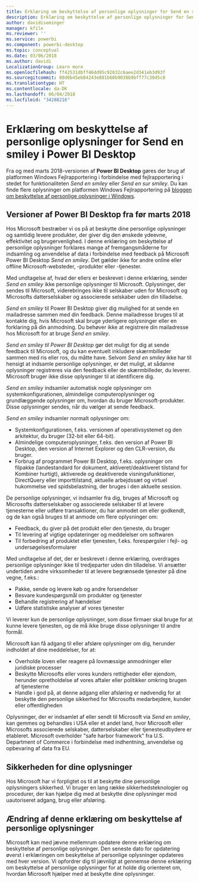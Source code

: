 ```yaml
---
title: Erklæring om beskyttelse af personlige oplysninger for Send en smiley i Power BI Desktop
description: Erklæring om beskyttelse af personlige oplysninger for Send en smiley i Power BI Desktop
author: davidiseminger
manager: kfile
ms.reviewer: ''
ms.service: powerbi
ms.component: powerbi-desktop
ms.topic: conceptual
ms.date: 03/06/2018
ms.author: davidi
LocalizationGroup: Learn more
ms.openlocfilehash: ff42531dbff46dd95c92832c6aee2d341eb3d93f
ms.sourcegitcommit: 80d6b45eb84243e801b60b9038b9bff77c30d5c8
ms.translationtype: HT
ms.contentlocale: da-DK
ms.lasthandoff: 06/04/2018
ms.locfileid: "34288216"
---
```

# <a name="power-bi-desktop-send-a-smile-privacy-statement"></a>Erklæring om beskyttelse af personlige oplysninger for Send en smiley i Power BI Desktop

Fra og med marts 2018-versionen af **Power BI Desktop** gøres der brug af platformen Windows Fejlrapportering i forbindelse med fejlrapportering i stedet for funktionaliteten *Send en smiley* eller *Send en sur smiley*. Du kan finde flere oplysninger om platformen Windows Fejlrapportering på [bloggen om beskyttelse af personlige oplysninger i Windows](https://blogs.windows.com/windowsexperience/2018/01/24/microsoft-introduces-new-privacy-tools-ahead-of-data-privacy-day/). 

## <a name="for-versions-of-power-bi-desktop-prior-to-march-2018"></a>Versioner af Power BI Desktop fra før marts 2018

Hos Microsoft bestræber vi os på at beskytte dine personlige oplysninger og samtidig levere produkter, der giver dig den ønskede ydeevne, effektivitet og brugervenlighed. I denne erklæring om beskyttelse af personlige oplysninger forklares mange af fremgangsmåderne for indsamling og anvendelse af data i forbindelse med feedback på Microsoft Power BI Desktop *Send en smiley*. Det gælder ikke for andre online eller offline Microsoft-websteder, -produkter eller -tjenester.

Med undtagelse af, hvad der ellers er beskrevet i denne erklæring, sender *Send en smiley* ikke personlige oplysninger til Microsoft. Oplysninger, der sendes til Microsoft, viderebringes ikke til selskaber uden for Microsoft og Microsofts datterselskaber og associerede selskaber uden din tilladelse.

*Send en smiley* til Power BI Desktop giver dig mulighed for at sende en mailadresse sammen med din feedback. Denne mailadresse bruges til at kontakte dig, hvis Microsoft skal bruge yderligere oplysninger eller en forklaring på din anmodning. Du behøver ikke at registrere din mailadresse hos Microsoft for at bruge *Send en smiley*.

*Send en smiley til Power BI Desktop* gør det muligt for dig at sende feedback til Microsoft, og du kan eventuelt inkludere skærmbilleder sammen med ris eller ros, du måtte have. Selvom *Send en smiley* ikke har til hensigt at indsamle personlige oplysninger, er det muligt, at sådanne oplysninger registreres via den feedback eller de skærmbilleder, du leverer. Microsoft bruger ikke disse oplysninger til at identificere dig.

*Send en smiley* indsamler automatisk nogle oplysninger om systemkonfigurationen, almindelige computeroplysninger og grundlæggende oplysninger om, hvordan du bruger Microsoft-produkter. Disse oplysninger sendes, når du vælger at sende feedback.

*Send en smiley* indsamler normalt oplysninger om:

* Systemkonfigurationen, f.eks. versionen af operativsystemet og den arkitektur, du bruger (32-bit eller 64-bit).
* Almindelige computeroplysninger, f.eks. den version af Power BI Desktop, den version af Internet Explorer og den CLR-version, du bruger.
* Forbrug af programmet Power BI Desktop, f.eks. oplysninger om filpakke (landestandard for dokument, aktiveret/deaktiveret tilstand for Kombiner hurtigt), aktiverede og deaktiverede visningsfunktioner, DirectQuery eller importtilstand, aktuelle arbejdssæt og virtuel hukommelse ved spidsbelastning, der bruges i den aktuelle session.

De personlige oplysninger, vi indsamler fra dig, bruges af Microsoft og Microsofts datterselskaber og associerede selskaber til at levere tjenesterne eller udføre transaktioner, du har anmodet om eller godkendt, og de kan også bruges til at anmode om flere oplysninger om:

* Feedback, du giver på det produkt eller den tjeneste, du bruger
* Til levering af vigtige opdateringer og meddelelser om softwaren
* Til forbedring af produktet eller tjenesten, f.eks. forespørgsler i fejl- og undersøgelsesformularer

Med undtagelse af det, der er beskrevet i denne erklæring, overdrages personlige oplysninger ikke til tredjeparter uden din tilladelse. Vi ansætter undertiden andre virksomheder til at levere begrænsede tjenester på dine vegne, f.eks.:

* Pakke, sende og levere køb og andre forsendelser
* Besvare kundespørgsmål om produkter og tjenester
* Behandle registrering af hændelser
* Udføre statistiske analyser af vores tjenester

Vi leverer kun de personlige oplysninger, som disse firmaer skal bruge for at kunne levere tjenesten, og de må ikke bruge disse oplysninger til andre formål.

Microsoft kan få adgang til eller afsløre oplysninger om dig, herunder indholdet af dine meddelelser, for at:

* Overholde loven eller reagere på lovmæssige anmodninger eller juridiske processer
* Beskytte Microsofts eller vores kunders rettigheder eller ejendom, herunder opretholdelse af vores aftaler eller politikker omkring brugen af tjenesterne
* Handle i god på, at denne adgang eller afsløring er nødvendig for at beskytte den personlige sikkerhed for Microsofts medarbejdere, kunder eller offentligheden

Oplysninger, der er indsamlet af eller sendt til Microsoft via *Send en smiley*, kan gemmes og behandles i USA eller et andet land, hvor Microsoft eller Microsofts associerede selskaber, datterselskaber eller tjenesteudbydere er etableret. Microsoft overholder "safe harbor framework" fra U.S. Department of Commerce i forbindelse med indhentning, anvendelse og opbevaring af data fra EU.

## <a name="security-of-your-information"></a>Sikkerheden for dine oplysninger
Hos Microsoft har vi forpligtet os til at beskytte dine personlige oplysningers sikkerhed. Vi bruger en lang række sikkerhedsteknologier og procedurer, der kan hjælpe dig med at beskytte dine oplysninger mod uautoriseret adgang, brug eller afsløring.

## <a name="changes-to-this-privacy-statement"></a>Ændring af denne erklæring om beskyttelse af personlige oplysninger
Microsoft kan med jævne mellemrum opdatere denne erklæring om beskyttelse af personlige oplysninger. Den seneste dato for opdatering øverst i erklæringen om beskyttelse af personlige oplysninger opdateres med hver version. Vi opfordrer dig til jævnligt at gennemse denne erklæring om beskyttelse af personlige oplysninger for at holde dig orienteret om, hvordan Microsoft hjælper med at beskytte dine oplysninger.

